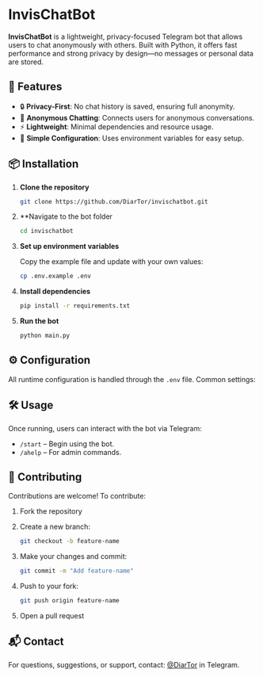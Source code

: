 # InvisChatBot

**InvisChatBot** is a lightweight, privacy-focused Telegram bot that allows users to chat anonymously with others. Built with Python, it offers fast performance and strong privacy by design—no messages or personal data are stored.

## 🚀 Features

- 🔒 **Privacy-First**: No chat history is saved, ensuring full anonymity.
- 💬 **Anonymous Chatting**: Connects users for anonymous conversations.
- ⚡ **Lightweight**: Minimal dependencies and resource usage.
- 🔧 **Simple Configuration**: Uses environment variables for easy setup.

## 📦 Installation

1. **Clone the repository**
   ```bash
   git clone https://github.com/DiarTor/invischatbot.git
    ```

2. **Navigate to the bot folder
    ```bash
    cd invischatbot
    ```

3. **Set up environment variables**

   Copy the example file and update with your own values:

   ```bash
   cp .env.example .env
   ```

4. **Install dependencies**

   ```bash
   pip install -r requirements.txt
   ```

5. **Run the bot**

   ```bash
   python main.py
   ```

## ⚙️ Configuration

All runtime configuration is handled through the `.env` file. Common settings:

## 🛠 Usage

Once running, users can interact with the bot via Telegram:

* `/start` – Begin using the bot.
* `/ahelp` – For admin commands.

## 🤝 Contributing

Contributions are welcome! To contribute:

1. Fork the repository
2. Create a new branch:

   ```bash
   git checkout -b feature-name
   ```
3. Make your changes and commit:

   ```bash
   git commit -m "Add feature-name"
   ```
4. Push to your fork:

   ```bash
   git push origin feature-name
   ```
5. Open a pull request


## 📬 Contact

For questions, suggestions, or support, contact: [@DiarTor](https://t.me/diartor) in Telegram.